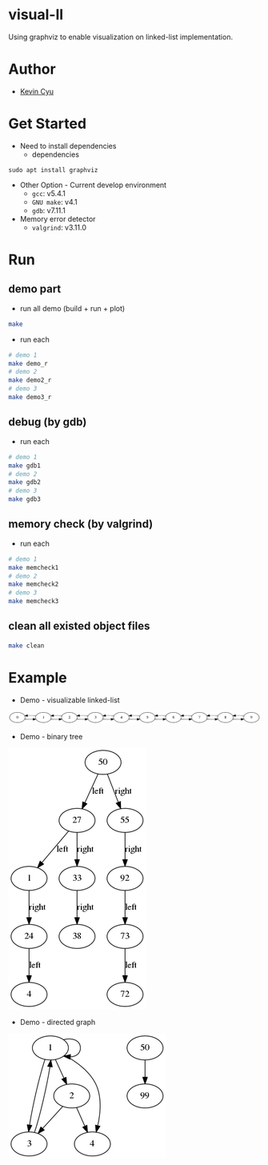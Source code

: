 # visual-ll
Using graphviz to enable visualization on linked-list implementation.

# Author
* [Kevin Cyu](https://github.com/kevinbird61)

# Get Started
* Need to install dependencies
    * dependencies
```
sudo apt install graphviz
```
* Other Option - Current develop environment
    * `gcc`: v5.4.1
    * `GNU make`: v4.1
    * `gdb`: v7.11.1
* Memory error detector
    * `valgrind`: v3.11.0

# Run

## demo part
* run all demo (build + run + plot)
```sh
make
```
* run each 
```sh
# demo 1
make demo_r
# demo 2
make demo2_r
# demo 3
make demo3_r
```

## debug (by gdb)
* run each
```sh
# demo 1
make gdb1
# demo 2
make gdb2
# demo 3
make gdb3
```

## memory check (by valgrind)
* run each
```sh
# demo 1
make memcheck1
# demo 2
make memcheck2
# demo 3
make memcheck3
```

## clean all existed object files
```sh
make clean
```

# Example
* Demo - visualizable linked-list

![](./result/graph.png)

* Demo - binary tree 

![](./result/graph2.png)

* Demo - directed graph

![](./result/graph3.png)
